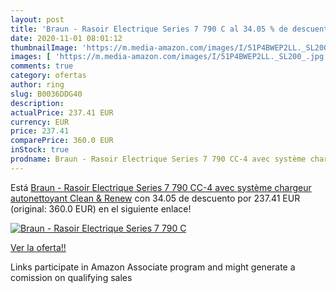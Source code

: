 ```yaml
---
layout: post
title: 'Braun - Rasoir Electrique Series 7 790 C al 34.05 % de descuento'
date: 2020-11-01 08:01:12
thumbnailImage: 'https://m.media-amazon.com/images/I/51P4BWEP2LL._SL200_.jpg'
images: [ 'https://m.media-amazon.com/images/I/51P4BWEP2LL._SL200_.jpg' ]
comments: true
category: ofertas
author: ring
slug: B0036DDG40
description:
actualPrice: 237.41 EUR
currency: EUR
price: 237.41
comparePrice: 360.0 EUR
inStock: true
prodname: Braun - Rasoir Electrique Series 7 790 CC-4 avec système chargeur autonettoyant Clean & Renew
---
```


Está [Braun - Rasoir Electrique Series 7 790 CC-4 avec système chargeur autonettoyant Clean & Renew](https://www.amazon.fr/dp/B0036DDG40/?tag=tolees0d-21) con 34.05 de descuento por 237.41 EUR (original: 360.0 EUR) en el siguiente enlace!

[![Braun - Rasoir Electrique Series 7 790 C](https://m.media-amazon.com/images/I/51P4BWEP2LL._SL200_.jpg)](https://www.amazon.fr/dp/B0036DDG40/?tag=tolees0d-21)

[Ver la oferta!!](https://www.amazon.fr/dp/B0036DDG40/?tag=tolees0d-21)

Links participate in Amazon Associate program and might generate a comission on qualifying sales


